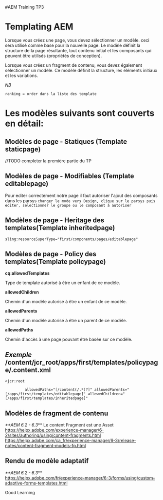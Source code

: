 #AEM Training TP3

# Templating AEM

Lorsque vous créez une page, vous devez sélectionner un modèle. ceci sera utilisé comme base pour la nouvelle page. Le modèle définit la structure de la page résultante, tout contenu initial et les composants qui peuvent être utilisés (propriétés de conception).

Lorsque vous créez un fragment de contenu, vous devez également sélectionner un modèle. Ce modèle définit la structure, les éléments initiaux et les variations.

_NB_

`ranking = order dans la liste des template `

Les modèles suivants sont couverts en détail:
=============================================
Modèles de page - Statiques (Template staticpage)
-----------------------------
//TODO completer la première partie du TP 

Modèles de page - Modifiables (Template editablepage)
-----------------------------
Pour editer correctement notre page 
il faut autoriser l'ajout des composants dans les parsys 
`changer le mode vers Design, clique sur le parsys puis editer, selectionner le groupe ou le composant à autoriser`

Modèles de page -  Heritage des templates(Template inheritedpage)
-----------------------------
`sling:resourceSuperType="first/components/pages/editablepage"`

Modèles de page -  Policy des templates(Template policypage)
-----------------------------
**cq:allowedTemplates** 

Type de template autorisé à être un enfant de ce modèle.


**allowedChildren** 

Chemin d'un modèle autorisé à être un enfant de ce modèle.

**allowedParents** 

Chemin d'un modèle autorisé à être un parent de ce modèle.

**allowedPaths** 

Chemin d'accès à une page pouvant être basée sur ce modèle.

_Exemple_  /content/jcr_root/apps/first/templates/policypage/.content.xml
----------
    <jcr:root
`         allowedPaths="[/content(/.*)?]"
          allowedParents="[/apps/first/templates/editablepage]"
          allowedChildren="[/apps/first/templates/inheritedpage]"`
          
Modèles de fragment de contenu
-----------------------------
_**AEM 6.2 - 6.3_** 
Le content Fragment est une Asset  
https://helpx.adobe.com/experience-manager/6-2/sites/authoring/using/content-fragments.html
https://helpx.adobe.com/ca_fr/experience-manager/6-3/release-notes/content-fragment-models-fp.html

Rendu de modèle adaptatif
-----------------------------
_**AEM 6.2 - 6.3_**  
https://helpx.adobe.com/fr/experience-manager/6-3/forms/using/custom-adaptive-forms-templates.html


Good Learning 
